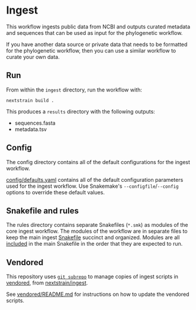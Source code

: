 # Ingest

This workflow ingests public data from NCBI and outputs curated metadata and
sequences that can be used as input for the phylogenetic workflow.

If you have another data source or private data that needs to be formatted for
the phylogenetic workflow, then you can use a similar workflow to curate your
own data.

## Run

From within the `ingest` directory, run the workflow with:

```
nextstrain build .
```

This produces a `results` directory with the following outputs:
- sequences.fasta
- metadata.tsv

## Config

The config directory contains all of the default configurations for the ingest workflow.

[config/defaults.yaml](config/defaults.yaml) contains all of the default configuration parameters
used for the ingest workflow. Use Snakemake's `--configfile`/`--config`
options to override these default values.

## Snakefile and rules

The rules directory contains separate Snakefiles (`*.smk`) as modules of the core ingest workflow.
The modules of the workflow are in separate files to keep the main ingest [Snakefile](Snakefile) succinct and organized.
Modules are all [included](https://snakemake.readthedocs.io/en/stable/snakefiles/modularization.html#includes)
in the main Snakefile in the order that they are expected to run.

## Vendored

This repository uses [`git subrepo`](https://github.com/ingydotnet/git-subrepo)
to manage copies of ingest scripts in [vendored](vendored), from [nextstrain/ingest](https://github.com/nextstrain/ingest).

See [vendored/README.md](vendored/README.md#vendoring) for instructions on how to update
the vendored scripts.
